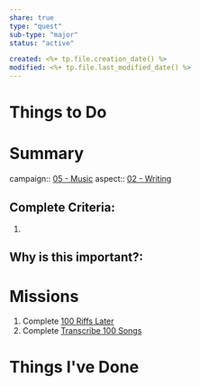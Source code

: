 ```yaml
---
share: true
type: "quest"
sub-type: "major"
status: "active"

created: <%+ tp.file.creation_date() %> 
modified: <%+ tp.file.last_modified_date() %>
---
```

 
 
# Things to Do

# Summary
campaign:: [05 - Music](./05%20-%20Music.md)
aspect:: [02 - Writing](./02%20-%20Writing.md)

## Complete Criteria:
1. 

## Why is this important?:

# Missions
1. Complete [100 Riffs Later](./100%20Riffs%20Later.md)
2. Complete [Transcribe 100 Songs](./Transcribe%20100%20Songs.md)

# Things I've Done